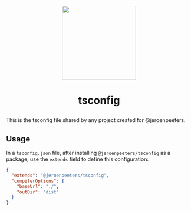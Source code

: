 <img src="https://upload.wikimedia.org/wikipedia/commons/4/4c/Typescript_logo_2020.svg" style="width: 200px; display: block; margin: auto;"/>

# <p style="text-align: center;">tsconfig</p>

This is the tsconfig file shared by any project created for @jeroenpeeters.

## Usage

In a `tsconfig.json` file, after installing `@jeroenpeeters/tsconfig` as a package, use the `extends` field to define this configuration:
```json
{
  "extends": "@jeroenpeeters/tsconfig",
  "compilerOptions": {
    "baseUrl": "./",
    "outDir": "dist"
  }
}
```
